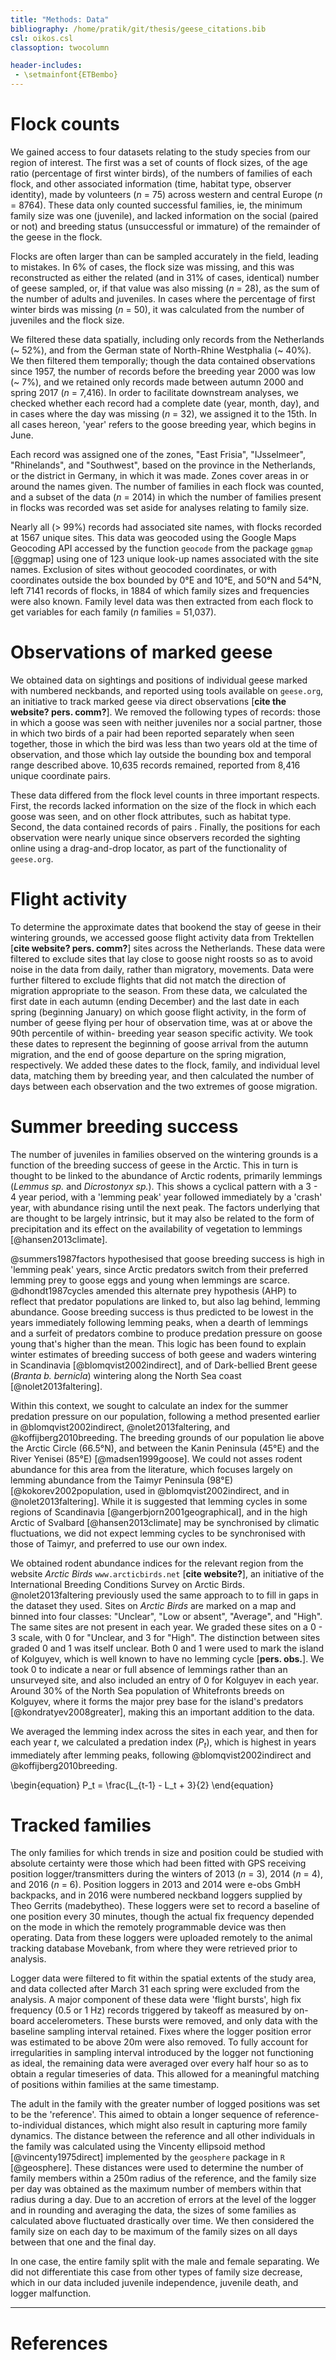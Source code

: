 ```yaml
---
title: "Methods: Data"
bibliography: /home/pratik/git/thesis/geese_citations.bib
csl: oikos.csl
classoption: twocolumn

header-includes:
 - \setmainfont{ETBembo}
---
```


# Flock counts

We gained access to four datasets relating to the study species from our region of interest. The first was a set of counts of flock sizes, of the age ratio (percentage of first winter birds), of the numbers of families of each flock, and other associated information (time, habitat type, observer identity), made by volunteers (*n* = 75) across western and central Europe (*n* = 8764). These data only counted successful families, ie, the minimum family size was one (juvenile), and lacked information on the social (paired or not) and breeding status (unsuccessful or immature) of the remainder of the geese in the flock.

Flocks are often larger than can be sampled accurately in the field, leading to mistakes. In 6% of cases, the flock size was missing, and this was reconstructed as either the related (and in 31% of cases, identical) number of geese sampled, or, if that value was also missing (*n* = 28), as the sum of the number of adults and juveniles. In cases where the percentage of first winter birds was missing (*n* = 50), it was calculated from the number of juveniles and the flock size.

We filtered these data spatially, including only records from the Netherlands (~ 52%), and from the German state of North-Rhine Westphalia (~ 40%). We then filtered them temporally; though the data contained observations since 1957, the number of records before the breeding year 2000 was low (~ 7%), and we retained only records made between autumn 2000 and spring 2017 (*n* = 7,416). In order to facilitate downstream analyses, we checked whether each record had a complete date (year, month, day), and in cases where the day was missing (*n* = 32), we assigned it to the 15th. In all cases hereon, 'year' refers to the goose breeding year, which begins in June.

Each record was assigned one of the zones, "East Frisia", "IJsselmeer", "Rhinelands", and "Southwest", based on the province in the Netherlands, or the district in Germany, in which it was made. Zones cover areas in or around the names given. The number of families in each flock was counted, and a subset of the data (*n* = 2014) in which the number of families present in flocks was recorded was set aside for analyses relating to family size.

Nearly all (> 99%) records had associated site names, with flocks recorded at 1567 unique sites. This data was geocoded using the Google Maps Geocoding API accessed by the function `geocode` from the package `ggmap` [@ggmap] using one of 123 unique look-up names associated with the site names. Exclusion of sites without geocoded coordinates, or with coordinates outside the box bounded by 0°E and 10°E, and 50°N and 54°N, left 7141 records of flocks, in 1884 of which family sizes and frequencies were also known. Family level data was then extracted from each flock to get variables for each family (*n* families = 51,037).

# Observations of marked geese

We obtained data on sightings and positions of individual geese marked with numbered neckbands, and reported using tools available on `geese.org`, an initiative to track marked geese via direct observations [**cite the website? pers. comm?**]. We removed the following types of records: those in which a goose was seen with neither juveniles nor a social partner, those in which two birds of a pair had been reported separately when seen together, those in which the bird was less than two years old at the time of observation, and those which lay outside the bounding box and temporal range described above. 10,635 records remained, reported from 8,416 unique coordinate pairs.

These data differed from the flock level counts in three important respects. First, the records lacked information on the size of the flock in which each goose was seen, and on other flock attributes, such as habitat type. Second, the data contained records of pairs . Finally, the positions for each observation were nearly unique since observers recorded the sighting online using a drag-and-drop locator, as part of the functionality of `geese.org`.


# Flight activity

To determine the approximate dates that bookend the stay of geese in their wintering grounds, we accessed goose flight activity data from Trektellen [**cite website? pers. comm?**] sites across the Netherlands. These data were filtered to exclude sites that lay close to goose night roosts so as to avoid noise in the data from daily, rather than migratory, movements. Data were further filtered to exclude flights that did not match the direction of migration appropriate to the season. From these data, we calculated the first date in each autumn (ending December) and the last date in each spring (beginning January) on which goose flight activity, in the form of number of geese flying per hour of observation time, was at or above the 90th percentile of within- breeding year season specific activity. We took these dates to represent the beginning of goose arrival from the autumn migration, and the end of goose departure on the spring migration, respectively. We added these dates to the flock, family, and individual level data, matching them by breeding year, and then calculated the number of days between each observation and the two extremes of goose migration.

# Summer breeding success

The number of juveniles in families observed on the wintering grounds is a function of the breeding success of geese in the Arctic. This in turn is thought to be linked to the abundance of Arctic rodents, primarily lemmings (*Lemmus sp.* and *Dicrostonyx sp.*). This shows a cyclical pattern with a 3 - 4 year period, with a 'lemming peak' year followed immediately by a 'crash' year, with abundance rising until the next peak. The factors underlying that are thought to be largely intrinsic, but it may also be related to the form of precipitation and its effect on the availability of vegetation to lemmings [@hansen2013climate].

@summers1987factors hypothesised that goose breeding success is high in 'lemming peak' years, since Arctic predators switch from their preferred lemming prey to goose eggs and young when lemmings are scarce. @dhondt1987cycles amended this alternate prey hypothesis (AHP) to reflect that predator populations are linked to, but also lag behind, lemming abundance. Goose breeding success is thus predicted to be lowest in the years immediately following lemming peaks, when a dearth of lemmings and a surfeit of predators combine to produce predation pressure on goose young that's higher than the mean. This logic has been found to explain winter estimates of breeding success of both geese and waders wintering in Scandinavia [@blomqvist2002indirect], and of Dark-bellied Brent geese (*Branta b. bernicla*) wintering along the North Sea coast [@nolet2013faltering].

Within this context, we sought to calculate an index for the summer predation pressure on our population, following a method presented earlier in @blomqvist2002indirect, @nolet2013faltering, and @koffijberg2010breeding. The breeding grounds of our population lie above the Arctic Circle (66.5°N), and between the Kanin Peninsula (45°E) and the River Yenisei (85°E) [@madsen1999goose]. We could not asses rodent abundance for this area from the literature, which focuses largely on lemming abundance from the Taimyr Peninsula (98°E) [@kokorev2002population, used in @blomqvist2002indirect, and in @nolet2013faltering]. While it is suggested that lemming cycles in some regions of Scandinavia [@angerbjorn2001geographical], and in the high Arctic of Svalbard [@hansen2013climate] may be synchronised by climatic fluctuations, we did not expect lemming cycles to be synchronised with those of Taimyr, and preferred to use our own index.

We obtained rodent abundance indices for the relevant region from the website *Arctic Birds* `www.arcticbirds.net` [**cite website?**], an initiative of the International Breeding Conditions Survey on Arctic Birds. @nolet2013faltering previously used the same approach to to fill in gaps in the dataset they used. Sites on *Arctic Birds* are marked on a map and binned into four classes: "Unclear", "Low or absent", "Average", and "High". The same sites are not present in each year. We graded these sites on a 0 - 3 scale, with 0 for "Unclear, and 3 for "High". The distinction between sites graded 0 and 1 was itself unclear. Both 0 and 1 were used to mark the island of Kolguyev, which is well known to have no lemming cycle [**pers. obs.**]. We took 0 to indicate a near or full absence of lemmings rather than an unsurveyed site, and also included an entry of 0 for Kolguyev in each year. Around 30% of the North Sea population of Whitefronts breeds on Kolguyev, where it forms the major prey base for the island's predators [@kondratyev2008greater], making this an important addition to the data.

We averaged the lemming index across the sites in each year, and then for each year *t*, we calculated a predation index ($P_t$), which is highest in years immediately after lemming peaks, following @blomqvist2002indirect and @koffijberg2010breeding.

 \begin{equation} P_t = \frac{L_{t-1} - L_t + 3}{2} \end{equation}

# Tracked families

The only families for which trends in size and position could be studied with absolute certainty were those which had been fitted with GPS receiving position logger/transmitters during the winters of 2013 (*n* = 3), 2014 (*n* = 4), and 2016 (*n* = 6). Position loggers in 2013 and 2014 were e-obs GmbH backpacks, and in 2016 were numbered neckband loggers supplied by Theo Gerrits (madebytheo). These loggers were set to record a baseline of one position every 30 minutes, though the actual fix frequency depended on the mode in which the remotely programmable device was then operating. Data from these loggers were uploaded remotely to the animal tracking database Movebank, from where they were retrieved prior to analysis. 

Logger data were filtered to fit within the spatial extents of the study area, and data collected after March 31 each spring were excluded from the analysis. A major component of these data were 'flight bursts', high fix frequency (0.5 or 1 Hz) records triggered by takeoff as measured by on-board accelerometers. These bursts were removed, and only data with the baseline sampling interval retained. Fixes where the logger position error was estimated to be above 20m were also removed. To fully account for irregularities in sampling interval introduced by the logger not functioning as ideal, the remaining data were averaged over every half hour so as to obtain a regular timeseries of data. This allowed for a meaningful matching of positions within families at the same timestamp.

The adult in the family with the greater number of logged positions was set to be the 'reference'. This aimed to obtain a longer sequence of reference-to-individual distances, which might also result in capturing more family dynamics. The distance between the reference and all other individuals in the family was calculated using the Vincenty ellipsoid method [@vincenty1975direct] implemented by the `geosphere` package in `R` [@geosphere]. These distances were used to determine the number of family members within a 250m radius of the reference, and the family size per day was obtained as the maximum number of members within that radius during a day. Due to an accretion of errors at the level of the logger and in rounding and averaging the data, the sizes of some families as calculated above fluctuated drastically over time. We then considered the family size on each day to be maximum of the family sizes on all days between that one and the final day.

In one case, the entire family split with the male and female separating. We did not differentiate this case from other types of family size decrease, which in our data included juvenile independence, juvenile death, and logger malfunction.

---

# References
